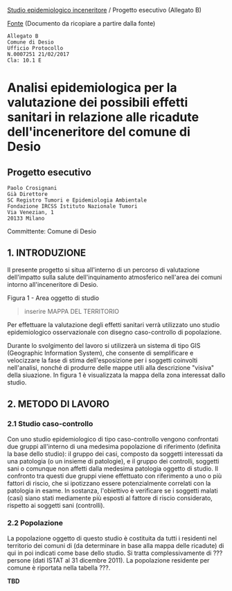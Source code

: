[Studio epidemiologico inceneritore](https://github.com/open-comune/conosci-desio/blob/master/data/studio-epidemiologico-inceneritore.md) / Progetto esecutivo (Allegato B)

[Fonte](https://github.com/open-comune/conosci-desio/files/840836/1489393770781_allegato.B.pdf) (Documento da ricopiare a partire dalla fonte)

```
Allegato B
Comune di Desio
Ufficio Protocollo
N.0007251 21/02/2017
Cla: 10.1 E
```

# Analisi epidemiologica per la valutazione dei possibili effetti sanitari in relazione alle ricadute dell'inceneritore del comune di Desio

## Progetto esecutivo

```
Paolo Crosignani
Già Direttore
SC Registro Tumori e Epidemiologia Ambientale
Fondazione IRCSS Istituto Nazionale Tumori
Via Venezian, 1
20133 Milano
```

Committente: Comune di Desio

## 1. INTRODUZIONE

Il presente progetto si situa all'interno di un percorso di valutazione dell'impatto sulla salute dell'inquinamento atmosferico nell'area dei comuni intorno all'inceneritore di Desio.

Figura 1 - Area oggetto di studio

> inserire MAPPA DEL TERRITORIO

Per effettuare la valutazione degli effetti sanitari verrà utilizzato uno studio epidemiologico osservazionale con disegno caso-controllo di popolazione.

Durante lo svolgimento del lavoro si utilizzerà un sistema di tipo GIS (Geographic Information System), che consente di semplificare e velocizzare la fase di stima dell'esposizione per i soggetti coinvolti nell'analisi, nonché di produrre delle mappe utili alla descrizione "visiva" della siuazione. In figura 1 è visualizzata la mappa della zona interessat dallo studio.

## 2. METODO DI LAVORO

### 2.1 Studio caso-controllo

Con uno studio epidemiologico di tipo caso-controllo vengono confrontati due gruppi all'interno di una medesima popolazione di riferimento (definita la base dello studio): il gruppo dei casi, composto da soggetti interessati da una patologia (o un insieme di patologie), e il gruppo dei controlli, soggetti sani o comunque non affetti dalla medesima patologia oggetto di studio. Il confronto tra questi due gruppi viene effettuato con riferimento a uno o più fattori di riscio, che si ipotizzano essere potenzialmente correlati con la patologia in esame. In sostanza, l'obiettivo è verificare se i soggetti malati (casi) siano stati mediamente più esposti al fattore di riscio considerato, rispetto ai soggetti sani (controlli).

### 2.2 Popolazione

La popolazione oggetto di questo studio è costituita da tutti i residenti nel territorio dei comuni di (da determinare in base alla mappa delle ricadute) di qui in poi indicati come base dello studio. Si tratta complessivamente di ???persone (dati ISTAT al 31 dicembre 2011). La popolazione residente per comune è riportata nella tabella ???.

**TBD**
